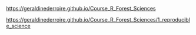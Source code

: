 https://geraldinederroire.github.io/Course_R_Forest_Sciences

https://geraldinederroire.github.io/Course_R_Forest_Sciences/1_reproducible_science
